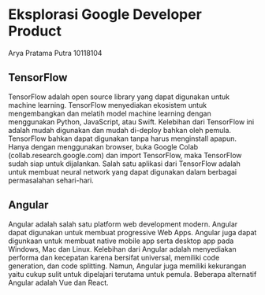 # Eksplorasi Google Developer Product

Arya Pratama Putra
10118104

## TensorFlow

TensorFlow adalah open source library yang dapat digunakan untuk machine learning.  TensorFlow menyediakan ekosistem untuk mengembangkan dan melatih model machine learning dengan menggunakan Python, JavaScript, atau Swift. Kelebihan dari TensorFlow ini adalah mudah digunakan dan mudah di-deploy bahkan oleh pemula. TensorFlow bahkan dapat digunakan tanpa harus menginstall apapun. Hanya dengan menggunakan browser, buka Google Colab (collab.research.google.com) dan import TensorFlow, maka TensorFlow sudah siap untuk dijalankan. Salah satu aplikasi dari TensorFlow adalah untuk membuat neural network yang dapat digunakan dalam berbagai permasalahan sehari-hari. 

## Angular

Angular adalah salah satu platform web development modern. Angular dapat digunakan untuk membuat progressive Web Apps. Angular juga dapat digunkaan untuk membuat native mobile app serta desktop app pada Windows, Mac dan Linux. Kelebihan dari Angular adalah menyediakan performa dan kecepatan karena bersifat universal, memiliki code generation, dan code splitting. Namun, Angular juga memiliki kekurangan yaitu cukup sulit untuk dipelajari terutama untuk pemula. Beberapa alternatif Angular adalah Vue dan React.
